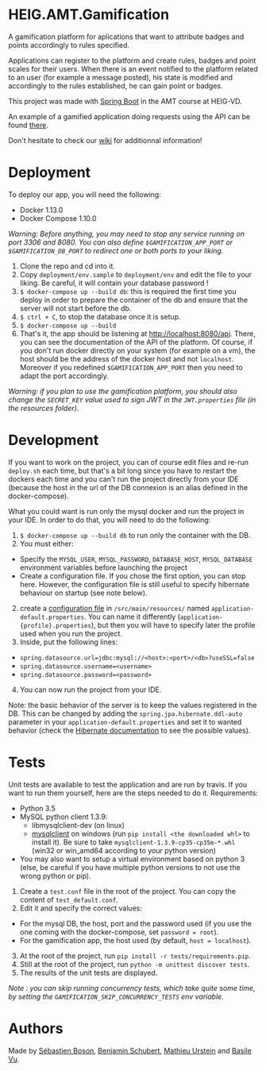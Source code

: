 # HEIG.AMT.Gamification

A gamification platform for aplications that want to attribute badges and points accordingly to rules specified. 

Applications can register to the platform and create rules, badges and point scales for their users. When there is an event notified to the platform related to an user (for example a message posted), his state is modified and accordingly to the rules established, he can gain point or badges. 

This project was made with [Spring Boot](https://projects.spring.io/spring-boot/) in the AMT course at HEIG-VD. 

An example of a gamified application doing requests using the API can be found [there](https://github.com/MathieuUrstein/HEIG.AMT.Gamification.Frontend).

Don't hesitate to check our [wiki](https://github.com/MathieuUrstein/HEIG.AMT.Gamification/wiki) for additionnal information!

# Deployment

To deploy our app, you will need the following:
- Docker 1.13.0
- Docker Compose 1.10.0

*Warning: Before anything, you may need to stop any service running on port 3306 and 8080. You can also define `$GAMIFICATION_APP_PORT` or `$GAMIFICATION_DB_PORT` to redirect one or both ports to your liking.*

1. Clone the repo and cd into it.
2. Copy `deployment/env.sample` to `deployment/env` and edit the file to your liking. Be careful, it will contain your database password !
2. `$ docker-compose up --build db`: this is required the first time you deploy in order to prepare the container of the db and ensure that the server will not start before the db.
3. `$ ctrl + C`, to stop the database once it is setup.
4. `$ docker-compose up --build`
5. That's it, the app should be listening at [http://localhost:8080/api](http://localhost:8080/api). There, you can see the documentation of the API of the platform. Of course, if you don't run docker directly on your system (for example on a vm), the host should be the address of the docker host and not `localhost`. Moreover if you redefined `$GAMIFICATION_APP_PORT` then you need to adapt the port accordingly.

*Warning: if you plan to use the gamification platform, you should also change the `SECRET_KEY` value used to sign JWT in the `JWT.properties` file (in the resources folder).*

# Development

If you want to work on the project, you can of course edit files and re-run `deploy.sh` each time, but 
that's a bit long since you have to restart the dockers each time and you can't run the project directly 
from your IDE (because the host in the url of the DB connexion is an alias defined in the docker-compose).

What you could want is run only the mysql docker and run the project in your IDE. In order to do that, 
you will need to do the following:

1. `$ docker-compose up --build db` to run only the container with the DB.
2. You must either:
  * Specify the `MYSQL_USER`, `MYSQL_PASSWORD`, `DATABASE_HOST`, `MYSQL_DATABASE` environment variables before launching the project 
  * Create a configuration file. If you chose the first option, you can stop here. However, the configuration file is still useful to specify hibernate behaviour on startup (see note below).
2. create a [configuration file](http://docs.spring.io/spring-boot/docs/current/reference/html/boot-features-external-config.html#boot-features-external-config-profile-specific-properties)
in `/src/main/resources/` named `application-default.properties`. You can name it differently (`application-{profile}.properties`),
but then you will have to specify later the profile used when you run the project.
3. Inside, put the following lines: 
  * `spring.datasource.url=jdbc:mysql://<host>:<port>/<db>?useSSL=false`
  * `spring.datasource.username=<username>`
  * `spring.datasource.password=<password>`
4. You can now run the project from your IDE.

Note: the basic behavior of the server is to keep the values registered in the DB. This can be changed by 
adding the `spring.jpa.hibernate.ddl-auto` parameter in your `application-default.properties` and set it
to wanted behavior (check the [Hibernate documentation](https://docs.jboss.org/hibernate/orm/5.2/userguide/html_single/Hibernate_User_Guide.html#configurations-hbmddl) 
to see the possible values).


# Tests

Unit tests are available to test the application and are run by travis. If you want to run them yourself, here are the steps needed to do it.
Requirements: 
- Python 3.5
- MySQL python client 1.3.9: 
  * libmysqlclient-dev (on linux)
  * [mysqlclient](http://www.lfd.uci.edu/~gohlke/pythonlibs/#mysqlclient) on windows (run `pip install <the downloaded whl>` to install it). Be sure to take `mysqlclient‑1.3.9‑cp35‑cp35m‑*.whl` (win32 or win_amd64 according to your python version)
- You may also want to setup a virtual environment based on python 3 (else, be careful if you have multiple python versions to not use the wrong python or pip).

1. Create a `test.conf` file in the root of the project. You can copy the content of `test_default.conf`.
2. Edit it and specify the correct values:
  * For the mysql DB, the host, port and the password used (if you use the one coming with the docker-compose, set `password = root`).
  * For the gamification app, the host used (by default, `host = localhost`).
3. At the root of the project, run `pip install -r tests/requirements.pip`.
4. Still at the root of the project, run `python -m unittest discover tests`.
5. The results of the unit tests are displayed.

*Note : you can skip running concurrency tests, which take quite some time, by setting the `GAMIFICATION_SKIP_CONCURRENCY_TESTS`
env variable.*


# Authors

Made by [Sébastien Boson](https://github.com/sebastie-boson), 
[Benjamin Schubert](https://github.com/BenjaminSchubert), 
[Mathieu Urstein](https://github.com/MathieuUrstein) and 
[Basile Vu](https://github.com/Flagoul).

